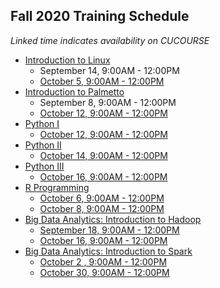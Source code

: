 ## Fall 2020 Training Schedule

*Linked time indicates availability on CUCOURSE*

- [Introduction to Linux](workshop.md#introduction-to-linux)  
    - September 14, 9:00AM - 12:00PM
    - [October 5, 9:00AM - 12:00PM](https://cucourse.app.clemson.edu/)
- [Introduction to Palmetto](workshop.md#introduction-to-research-computing-on-palmetto-cluster)
    - September 8, 9:00AM - 12:00PM
    - [October 12, 9:00AM - 12:00PM](https://cucourse.app.clemson.edu/)
- [Python I](workshop.md#introduction-to-programming-in-python)
    - [October 12, 9:00AM - 12:00PM](https://cucourse.app.clemson.edu/)
- [Python II](workshop.md#introduction-to-programming-in-python)
    - [October 14, 9:00AM - 12:00PM](https://cucourse.app.clemson.edu/)
- [Python III](workshop.md#introduction-to-programming-in-python)
    - [October 16, 9:00AM - 12:00PM](https://cucourse.app.clemson.edu/)
- [R Programming](workshop.md#introduction-to-data-science-using-r)
    - [October 6, 9:00AM - 12:00PM](https://cucourse.app.clemson.edu/)
    - [October 8, 9:00AM - 12:00PM](https://cucourse.app.clemson.edu/)
- [Big Data Analytics: Introduction to Hadoop](workshop.md#introduction-to-hadoop-on-palmetto)
    - [September 18, 9:00AM - 12:00PM](https://cucourse.app.clemson.edu/)
    - [October 16, 9:00AM - 12:00PM](https://cucourse.app.clemson.edu/)
- [Big Data Analytics: Introduction to Spark](workshop.md#introduction-to-big-data-analytics-using-sparkpython)
    - [October 2 , 9:00AM - 12:00PM](https://cucourse.app.clemson.edu/)
    - [October 30, 9:00AM - 12:00PM](https://cucourse.app.clemson.edu/)

